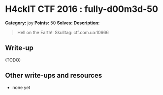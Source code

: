 # H4ckIT CTF 2016 : fully-d00m3d-50

**Category:** joy
**Points:** 50
**Solves:**
**Description:**

> Hell on the Earth!!  Skulltag: ctf.com.ua:10666

## Write-up

(TODO)

## Other write-ups and resources

* none yet
